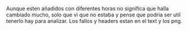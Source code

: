 Aunque esten añadidos con diferentes horas no significa que halla cambiado mucho, solo que vi que no estaba y pense que podria ser util tenerlo hay para analizar.
Los fallos y headers estan en el text y los png.
